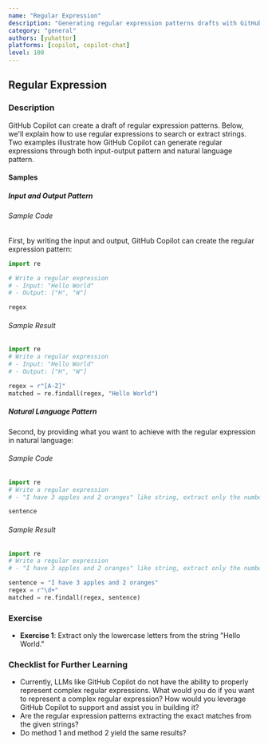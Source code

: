 ```yaml
---
name: "Regular Expression"
description: "Generating regular expression patterns drafts with GitHub Copilot"
category: "general"
authors: [yuhattor] 
platforms: [copilot, copilot-chat]
level: 100
---
```


## Regular Expression

### Description

GitHub Copilot can create a draft of regular expression patterns. Below, we'll explain how to use regular expressions to search or extract strings. Two examples illustrate how GitHub Copilot can generate regular expressions through both input-output pattern and natural language pattern.

#### Samples

##### Input and Output Pattern

###### Sample Code

First, by writing the input and output, GitHub Copilot can create the regular expression pattern:

```python
import re

# Write a regular expression
# - Input: "Hello World"
# - Output: ["H", "W"]

regex
```

###### Sample Result

```python
import re
# Write a regular expression
# - Input: "Hello World"
# - Output: ["H", "W"]

regex = r"[A-Z]"
matched = re.findall(regex, "Hello World")
```

##### Natural Language Pattern

Second, by providing what you want to achieve with the regular expression in natural language:

###### Sample Code

```python
import re
# Write a regular expression
# - "I have 3 apples and 2 oranges" like string, extract only the numbers to make an array

sentence
```

###### Sample Result

```python
import re
# Write a regular expression
# - "I have 3 apples and 2 oranges" like string, extract only the numbers to make an array

sentence = "I have 3 apples and 2 oranges"
regex = r"\d+"
matched = re.findall(regex, sentence)
```

### Exercise

- **Exercise 1**: Extract only the lowercase letters from the string "Hello World."

### Checklist for Further Learning

- Currently, LLMs like GitHub Copilot do not have the ability to properly represent complex regular expressions. What would you do if you want to represent a complex regular expression? How would you leverage GitHub Copilot to support and assist you in building it?
- Are the regular expression patterns extracting the exact matches from the given strings?
- Do method 1 and method 2 yield the same results?
